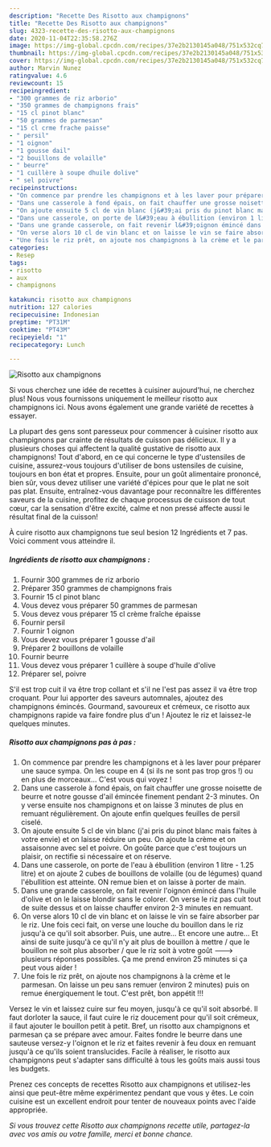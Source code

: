```yaml
---
description: "Recette Des Risotto aux champignons"
title: "Recette Des Risotto aux champignons"
slug: 4323-recette-des-risotto-aux-champignons
date: 2020-11-04T22:35:58.276Z
image: https://img-global.cpcdn.com/recipes/37e2b2130145a048/751x532cq70/risotto-aux-champignons-photo-principale-de-la-recette.jpg
thumbnail: https://img-global.cpcdn.com/recipes/37e2b2130145a048/751x532cq70/risotto-aux-champignons-photo-principale-de-la-recette.jpg
cover: https://img-global.cpcdn.com/recipes/37e2b2130145a048/751x532cq70/risotto-aux-champignons-photo-principale-de-la-recette.jpg
author: Marvin Nunez
ratingvalue: 4.6
reviewcount: 15
recipeingredient:
- "300 grammes de riz arborio"
- "350 grammes de champignons frais"
- "15 cl pinot blanc"
- "50 grammes de parmesan"
- "15 cl crme frache paisse"
- " persil"
- "1 oignon"
- "1 gousse dail"
- "2 bouillons de volaille"
- " beurre"
- "1 cuillère à soupe dhuile dolive"
- " sel poivre"
recipeinstructions:
- "On commence par prendre les champignons et à les laver pour préparer une sauce sympa. On les coupe en 4 (si ils ne sont pas trop gros !) ou en plus de morceaux... C&#39;est vous qui voyez !"
- "Dans une casserole à fond épais, on fait chauffer une grosse noisette de beurre et notre gousse d&#39;ail émincée finement pendant 2-3 minutes. On y verse ensuite nos champignons et on laisse 3 minutes de plus en remuant régulièrement. On ajoute enfin quelques feuilles de persil ciselé."
- "On ajoute ensuite 5 cl de vin blanc (j&#39;ai pris du pinot blanc mais faites à votre envie) et on laisse réduire un peu. On ajoute la crème et on assaisonne avec sel et poivre. On goûte parce que c&#39;est toujours un plaisir, on rectifie si nécessaire et on réserve."
- "Dans une casserole, on porte de l&#39;eau à ébullition (environ 1 litre - 1.25 litre) et on ajoute 2 cubes de bouillons de volaille (ou de légumes) quand l&#39;ébullition est atteinte. ON remue bien et on laisse à porter de main."
- "Dans une grande casserole, on fait revenir l&#39;oignon émincé dans l&#39;huile d&#39;olive et on le laisse blondir sans le colorer. On verse le riz pas cuit tout de suite dessus et on laisse chauffer environ 2-3 minutes en remuant."
- "On verse alors 10 cl de vin blanc et on laisse le vin se faire absorber par le riz. Une fois ceci fait, on verse une louche du bouillon dans le riz jusqu&#39;à ce qu&#39;il soit absorber. Puis, une autre... Et encore une autre... Et ainsi de suite jusqu&#39;à ce qu&#39;il n&#39;y ait plus de bouillon à mettre / que le bouillon ne soit plus absorber / que le riz soit à votre goût ---&gt; plusieurs réponses possibles. Ça me prend environ 25 minutes si ça peut vous aider !"
- "Une fois le riz prêt, on ajoute nos champignons à la crème et le parmesan. On laisse un peu sans remuer (environ 2 minutes) puis on remue énergiquement le tout. C&#39;est prêt, bon appétit !!!"
categories:
- Resep
tags:
- risotto
- aux
- champignons

katakunci: risotto aux champignons 
nutrition: 127 calories
recipecuisine: Indonesian
preptime: "PT31M"
cooktime: "PT43M"
recipeyield: "1"
recipecategory: Lunch

---
```



![Risotto aux champignons](https://img-global.cpcdn.com/recipes/37e2b2130145a048/751x532cq70/risotto-aux-champignons-photo-principale-de-la-recette.jpg)

Si vous cherchez une idée de recettes à cuisiner aujourd'hui, ne cherchez plus! Nous vous fournissons uniquement le meilleur risotto aux champignons ici. Nous avons également une grande variété de recettes à essayer.

La plupart des gens sont paresseux pour commencer à cuisiner risotto aux champignons par crainte de résultats de cuisson pas délicieux. Il y a plusieurs choses qui affectent la qualité gustative de risotto aux champignons! Tout d'abord, en ce qui concerne le type d'ustensiles de cuisine, assurez-vous toujours d'utiliser de bons ustensiles de cuisine, toujours en bon état et propres. Ensuite, pour un goût alimentaire prononcé, bien sûr, vous devez utiliser une variété d'épices pour que le plat ne soit pas plat. Ensuite, entraînez-vous davantage pour reconnaître les différentes saveurs de la cuisine, profitez de chaque processus de cuisson de tout cœur, car la sensation d'être excité, calme et non pressé affecte aussi le résultat final de la cuisson!

<!--inarticleads1-->

À cuire risotto aux champignons tue seul besion 12 Ingrédients et 7 pas. Voici comment vous atteindre il.

##### Ingrédients de risotto aux champignons :

1. Fournir 300 grammes de riz arborio
1. Préparer 350 grammes de champignons frais
1. Fournir 15 cl pinot blanc
1. Vous devez vous préparer 50 grammes de parmesan
1. Vous devez vous préparer 15 cl crème fraîche épaisse
1. Fournir  persil
1. Fournir 1 oignon
1. Vous devez vous préparer 1 gousse d&#39;ail
1. Préparer 2 bouillons de volaille
1. Fournir  beurre
1. Vous devez vous préparer 1 cuillère à soupe d&#39;huile d&#39;olive
1. Préparer  sel, poivre


S&#39;il est trop cuit il va être trop collant et s&#39;il ne l&#39;est pas assez il va être trop croquant. Pour lui apporter des saveurs automnales, ajoutez des champignons émincés. Gourmand, savoureux et crémeux, ce risotto aux champignons rapide va faire fondre plus d&#39;un ! Ajoutez le riz et laissez-le quelques minutes. 

<!--inarticleads2-->

##### Risotto aux champignons pas à pas :

1. On commence par prendre les champignons et à les laver pour préparer une sauce sympa. On les coupe en 4 (si ils ne sont pas trop gros !) ou en plus de morceaux... C&#39;est vous qui voyez !
1. Dans une casserole à fond épais, on fait chauffer une grosse noisette de beurre et notre gousse d&#39;ail émincée finement pendant 2-3 minutes. On y verse ensuite nos champignons et on laisse 3 minutes de plus en remuant régulièrement. On ajoute enfin quelques feuilles de persil ciselé.
1. On ajoute ensuite 5 cl de vin blanc (j&#39;ai pris du pinot blanc mais faites à votre envie) et on laisse réduire un peu. On ajoute la crème et on assaisonne avec sel et poivre. On goûte parce que c&#39;est toujours un plaisir, on rectifie si nécessaire et on réserve.
1. Dans une casserole, on porte de l&#39;eau à ébullition (environ 1 litre - 1.25 litre) et on ajoute 2 cubes de bouillons de volaille (ou de légumes) quand l&#39;ébullition est atteinte. ON remue bien et on laisse à porter de main.
1. Dans une grande casserole, on fait revenir l&#39;oignon émincé dans l&#39;huile d&#39;olive et on le laisse blondir sans le colorer. On verse le riz pas cuit tout de suite dessus et on laisse chauffer environ 2-3 minutes en remuant.
1. On verse alors 10 cl de vin blanc et on laisse le vin se faire absorber par le riz. Une fois ceci fait, on verse une louche du bouillon dans le riz jusqu&#39;à ce qu&#39;il soit absorber. Puis, une autre... Et encore une autre... Et ainsi de suite jusqu&#39;à ce qu&#39;il n&#39;y ait plus de bouillon à mettre / que le bouillon ne soit plus absorber / que le riz soit à votre goût ---&gt; plusieurs réponses possibles. Ça me prend environ 25 minutes si ça peut vous aider !
1. Une fois le riz prêt, on ajoute nos champignons à la crème et le parmesan. On laisse un peu sans remuer (environ 2 minutes) puis on remue énergiquement le tout. C&#39;est prêt, bon appétit !!!


Versez le vin et laissez cuire sur feu moyen, jusqu&#39;à ce qu&#39;il soit absorbé. Il faut dorloter la sauce, il faut cuire le riz doucement pour qu&#39;il soit crémeux, il faut ajouter le bouillon petit à petit. Bref, un risotto aux champignons et parmesan ça se prépare avec amour. Faites fondre le beurre dans une sauteuse versez-y l&#39;oignon et le riz et faites revenir à feu doux en remuant jusqu&#39;à ce qu&#39;ils soient translucides. Facile à réaliser, le risotto aux champignons peut s&#39;adapter sans difficulté à tous les goûts mais aussi tous les budgets. 

<!--inarticleads1-->

<p>
Prenez ces concepts de recettes Risotto aux champignons et utilisez-les ainsi que peut-être même expérimentez pendant que vous y êtes. Le coin cuisine est un excellent endroit pour tenter de nouveaux points avec l'aide appropriée.
</p>

<p>
<i>Si vous trouvez cette Risotto aux champignons recette utile, partagez-la avec vos amis ou votre famille, merci et bonne chance.</i>
</p>
